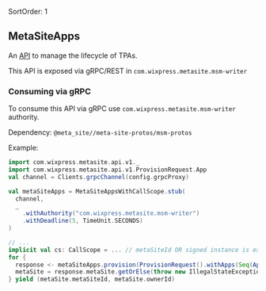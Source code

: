 SortOrder: 1
## MetaSiteApps

An [API](https://github.com/wix-private/meta-site/blob/master/protos/msm-protos/src/main/proto/com/wixpress/metasite/api/v1/meta_site_apps.proto) to manage the lifecycle of TPAs.

This API is exposed via gRPC/REST in `com.wixpress.metasite.msm-writer`

### Consuming via gRPC

To consume this API via gRPC use `com.wixpress.metasite.msm-writer` authority.

Dependency: `@meta_site//meta-site-protos/msm-protos`

Example:

```scala
import com.wixpress.metasite.api.v1._
import com.wixpress.metasite.api.v1.ProvisionRequest.App
val channel = Clients.grpcChannel(config.grpcProxy)

val metaSiteApps = MetaSiteAppsWithCallScope.stub(
  channel,
  _
    .withAuthority("com.wixpress.metasite.msm-writer")
    .withDeadline(5, TimeUnit.SECONDS)
)

// ...
implicit val cs: CallScope = ... // metaSiteId OR signed instance is expected in Authorization header
for {
  response <- metaSiteApps.provision(ProvisionRequest().withApps(Seq(App("...")))
  metaSite = response.metaSite.getOrElse(throw new IllegalStateException("if meta site not found - future will be failed"))
} yield (metaSite.metaSiteId, metaSite.ownerId)
```
